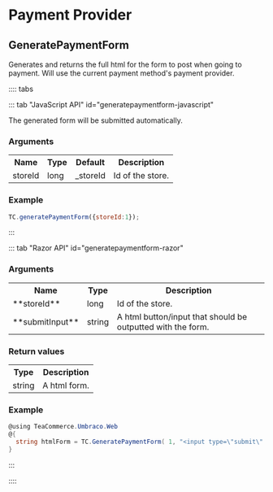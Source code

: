 # Payment Provider

## GeneratePaymentForm

Generates and returns the full html for the form to post when going to payment. Will use the current payment method's payment provider.

:::: tabs

::: tab "JavaScript API" id="generatepaymentform-javascript"

The generated form will be submitted automatically.

### Arguments

<table>
	<tr>
		<th>Name</th>
		<th>Type</th>
		<th>Default</th>
		<th>Description</th>
	</tr>
	<tr>
		<td>storeId</td>
		<td>long</td>
		<td>_storeId</td>
		<td>Id of the store.</td>
	</tr>
</table>

### Example

````javascript
TC.generatePaymentForm({storeId:1});
````

:::

::: tab "Razor API" id="generatepaymentform-razor"

### Arguments

<table>
	<tr>
		<th>Name</th>
		<th>Type</th>
		<th>Description</th>
	</tr>
	<tr>
		<td>**storeId**</td>
		<td>long</td>
		<td>Id of the store.</td>
	</tr>
	<tr>
		<td>**submitInput**</td>
		<td>string</td>
		<td>A html button/input that should be outputted with the form.</td>
	</tr>
</table>

### Return values

<table>
	<tr>
		<th>Type</th>
		<th>Description</th>
	</tr>
	<tr>
		<td>string</td>
		<td>A html form.</td>
	</tr>
</table>

### Example

````csharp
@using TeaCommerce.Umbraco.Web
@{
  string htmlForm = TC.GeneratePaymentForm( 1, "<input type=\"submit\" value=\"Submit\" />" );
}
````

:::

::::